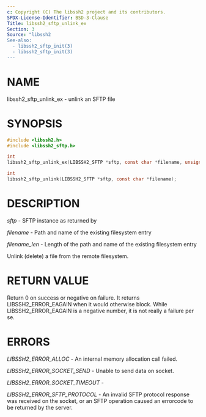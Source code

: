 ```yaml
---
c: Copyright (C) The libssh2 project and its contributors.
SPDX-License-Identifier: BSD-3-Clause
Title: libssh2_sftp_unlink_ex
Section: 3
Source: "libssh2
See-also:
  - libssh2_sftp_init(3)
  - libssh2_sftp_init(3)
---
```


# NAME

libssh2_sftp_unlink_ex - unlink an SFTP file

# SYNOPSIS

~~~c
#include <libssh2.h>
#include <libssh2_sftp.h>

int
libssh2_sftp_unlink_ex(LIBSSH2_SFTP *sftp, const char *filename, unsigned int filename_len);

int
libssh2_sftp_unlink(LIBSSH2_SFTP *sftp, const char *filename);
~~~

# DESCRIPTION

*sftp* - SFTP instance as returned by

*filename* - Path and name of the existing filesystem entry

*filename_len* - Length of the path and name of the existing
filesystem entry

Unlink (delete) a file from the remote filesystem.

# RETURN VALUE

Return 0 on success or negative on failure. It returns
LIBSSH2_ERROR_EAGAIN when it would otherwise block. While
LIBSSH2_ERROR_EAGAIN is a negative number, it is not really a failure per se.

# ERRORS

*LIBSSH2_ERROR_ALLOC* - An internal memory allocation call failed.

*LIBSSH2_ERROR_SOCKET_SEND* - Unable to send data on socket.

*LIBSSH2_ERROR_SOCKET_TIMEOUT* -

*LIBSSH2_ERROR_SFTP_PROTOCOL* - An invalid SFTP protocol response was
received on the socket, or an SFTP operation caused an errorcode to
be returned by the server.
